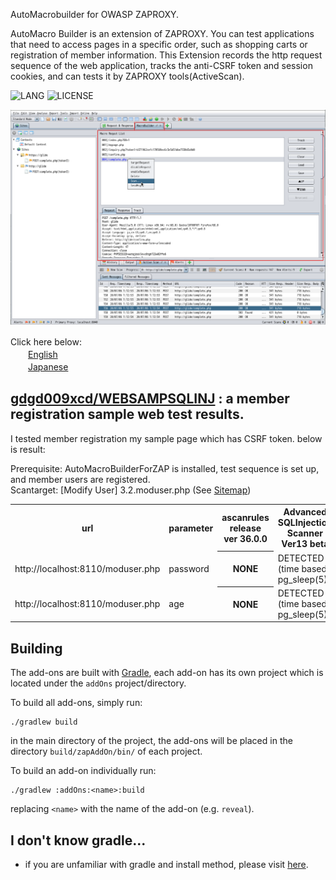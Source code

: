AutoMacrobuilder for OWASP ZAPROXY.

AutoMacro Builder is an extension of ZAPROXY. You can test applications that need to access pages in a specific order, such as shopping carts or registration of member information. This Extension records the http request sequence of the web application, tracks the anti-CSRF token and session cookies, and can tests it by ZAPROXY tools(ActiveScan).

![LANG](https://img.shields.io/github/languages/top/gdgd009xcd/AutoMacroBuilderForZAP)
![LICENSE](https://img.shields.io/github/license/gdgd009xcd/AutoMacroBuilderForZAP)

![screenshot](https://raw.githubusercontent.com/gdgd009xcd/RELEASES/master/IMG/ZAP/AutoMacroBuilderForZAPMain.png)
 
Click here below:　<BR>
　　<A href="https://github.com/gdgd009xcd/AutoMacroBuilderForZAP/wiki/1.0.-OverView">English</A><BR>
　　<A href="https://github.com/gdgd009xcd/AutoMacroBuilderForZAP/wiki/2.0.%E6%A6%82%E8%A6%81%EF%BC%88%E6%97%A5%E6%9C%AC%E8%AA%9E%EF%BC%89">Japanese</A> <BR>


## <A href="https://github.com/gdgd009xcd/WEBSAMPSQLINJ">gdgd009xcd/WEBSAMPSQLINJ</A> : a member registration sample web test results.
I tested member registration my sample page which has CSRF token. below is result:  

Prerequisite: AutoMacroBuilderForZAP is installed, test sequence is set up, and member users are registered.  
Scantarget: [Modify User] 3.2.moduser.php (See <A href="https://github.com/gdgd009xcd/WEBSAMPSQLINJ#sitemap">Sitemap</A>)  

<table>
 <tr><th>url</th><th>parameter</th><TH>ascanrules release <BR>ver 36.0.0</TH><TH>Advanced SQLInjection Scanner <BR>Ver13 beta</TH><TH>CustomActiveScan <BR>ver0.0.1 alpha</TH></tr>
 <tr><td>http://localhost:8110/moduser.php</td><td>password</td><TH>NONE</TD><TD>DETECTED<BR>(time based<BR>pg_sleep(5))</TD><TD>DETECTED(boolean based)</TD></tr>
  <tr><td>http://localhost:8110/moduser.php</td><td>age</td><TH>NONE</TD><TD>DETECTED<BR>(time based<BR>pg_sleep(5))</TD><TD>DETECTED(boolean based)</TD></tr>
 </table>



## Building

The add-ons are built with [Gradle], each add-on has its own project which is located under the `addOns` project/directory.

To build all add-ons, simply run:

    ./gradlew build

in the main directory of the project, the add-ons will be placed in the directory `build/zapAddOn/bin/` of each project.

To build an add-on individually run:

    ./gradlew :addOns:<name>:build

replacing `<name>` with the name of the add-on (e.g. `reveal`).

[Gradle]: https://gradle.org/

## I don't know gradle...
* if you are unfamiliar with gradle and install method, please visit <A href="https://github.com/gdgd009xcd/AutoMacroBuilderForZap/wiki/1.2.-Basic-Usage#12basic-usage">here</A>.
